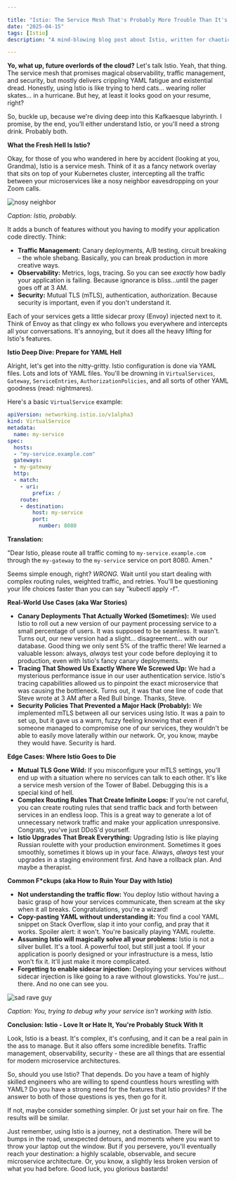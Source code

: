 ```yaml
---

title: "Istio: The Service Mesh That's Probably More Trouble Than It's Worth (But We Use It Anyway 💀)"
date: "2025-04-15"
tags: [Istio]
description: "A mind-blowing blog post about Istio, written for chaotic Gen Z engineers. Prepare to have your brain fried, but at least you'll understand Istio a little better (maybe)."

---
```


**Yo, what up, future overlords of the cloud?** Let's talk Istio. Yeah, that thing. The service mesh that promises magical observability, traffic management, and security, but mostly delivers crippling YAML fatigue and existential dread. Honestly, using Istio is like trying to herd cats... wearing roller skates... in a hurricane. But hey, at least it looks good on your resume, right?

So, buckle up, because we're diving deep into this Kafkaesque labyrinth. I promise, by the end, you’ll either understand Istio, or you'll need a strong drink. Probably both.

**What the Fresh Hell Is Istio?**

Okay, for those of you who wandered in here by accident (looking at you, Grandma), Istio is a service mesh. Think of it as a fancy network overlay that sits on top of your Kubernetes cluster, intercepting all the traffic between your microservices like a nosy neighbor eavesdropping on your Zoom calls.

![nosy neighbor](https://i.imgflip.com/46e43t.jpg)

*Caption: Istio, probably.*

It adds a bunch of features without you having to modify your application code directly. Think:

*   **Traffic Management:** Canary deployments, A/B testing, circuit breaking – the whole shebang. Basically, you can break production in more creative ways.
*   **Observability:** Metrics, logs, tracing. So you can see *exactly* how badly your application is failing. Because ignorance is bliss...until the pager goes off at 3 AM.
*   **Security:** Mutual TLS (mTLS), authentication, authorization. Because security is important, even if you don't understand it.

Each of your services gets a little sidecar proxy (Envoy) injected next to it. Think of Envoy as that clingy ex who follows you everywhere and intercepts all your conversations. It's annoying, but it does all the heavy lifting for Istio's features.

**Istio Deep Dive: Prepare for YAML Hell**

Alright, let's get into the nitty-gritty. Istio configuration is done via YAML files. Lots and lots of YAML files. You'll be drowning in `VirtualServices`, `Gateway`, `ServiceEntries`, `AuthorizationPolicies`, and all sorts of other YAML goodness (read: nightmares).

Here's a basic `VirtualService` example:

```yaml
apiVersion: networking.istio.io/v1alpha3
kind: VirtualService
metadata:
  name: my-service
spec:
  hosts:
  - "my-service.example.com"
  gateways:
  - my-gateway
  http:
  - match:
    - uri:
        prefix: /
    route:
    - destination:
        host: my-service
        port:
          number: 8080
```

**Translation:**

"Dear Istio, please route all traffic coming to `my-service.example.com` through the `my-gateway` to the `my-service` service on port 8080. Amen."

Seems simple enough, right? *WRONG.* Wait until you start dealing with complex routing rules, weighted traffic, and retries. You'll be questioning your life choices faster than you can say "kubectl apply -f".

**Real-World Use Cases (aka War Stories)**

*   **Canary Deployments That Actually Worked (Sometimes):** We used Istio to roll out a new version of our payment processing service to a small percentage of users. It was supposed to be seamless. It wasn't. Turns out, our new version had a slight... disagreement... with our database. Good thing we only sent 5% of the traffic there! We learned a valuable lesson: always, *always* test your code before deploying it to production, even with Istio's fancy canary deployments.
*   **Tracing That Showed Us Exactly Where We Screwed Up:** We had a mysterious performance issue in our user authentication service. Istio's tracing capabilities allowed us to pinpoint the exact microservice that was causing the bottleneck. Turns out, it was that one line of code that Steve wrote at 3 AM after a Red Bull binge. Thanks, Steve.
*   **Security Policies That Prevented a Major Hack (Probably):** We implemented mTLS between all our services using Istio. It was a pain to set up, but it gave us a warm, fuzzy feeling knowing that even if someone managed to compromise one of our services, they wouldn't be able to easily move laterally within our network. Or, you know, maybe they would have. Security is hard.

**Edge Cases: Where Istio Goes to Die**

*   **Mutual TLS Gone Wild:** If you misconfigure your mTLS settings, you'll end up with a situation where no services can talk to each other. It's like a service mesh version of the Tower of Babel. Debugging this is a special kind of hell.
*   **Complex Routing Rules That Create Infinite Loops:** If you're not careful, you can create routing rules that send traffic back and forth between services in an endless loop. This is a great way to generate a lot of unnecessary network traffic and make your application unresponsive. Congrats, you've just DDoS'd yourself.
*   **Istio Upgrades That Break Everything:** Upgrading Istio is like playing Russian roulette with your production environment. Sometimes it goes smoothly, sometimes it blows up in your face. Always, *always* test your upgrades in a staging environment first. And have a rollback plan. And maybe a therapist.

**Common F\*ckups (aka How to Ruin Your Day with Istio)**

*   **Not understanding the traffic flow:** You deploy Istio without having a basic grasp of how your services communicate, then scream at the sky when it all breaks. Congratulations, you're a wizard!
*   **Copy-pasting YAML without understanding it:** You find a cool YAML snippet on Stack Overflow, slap it into your config, and pray that it works. Spoiler alert: it won't. You're basically playing YAML roulette.
*   **Assuming Istio will magically solve all your problems:** Istio is not a silver bullet. It's a tool. A powerful tool, but still just a tool. If your application is poorly designed or your infrastructure is a mess, Istio won't fix it. It'll just make it more complicated.
*   **Forgetting to enable sidecar injection:** Deploying your services without sidecar injection is like going to a rave without glowsticks. You're just... there. And no one can see you.

![sad rave guy](https://i.imgflip.com/5192z.jpg)

*Caption: You, trying to debug why your service isn't working with Istio.*

**Conclusion: Istio - Love It or Hate It, You're Probably Stuck With It**

Look, Istio is a beast. It's complex, it's confusing, and it can be a real pain in the ass to manage. But it also offers some incredible benefits. Traffic management, observability, security - these are all things that are essential for modern microservice architectures.

So, should you use Istio? That depends. Do you have a team of highly skilled engineers who are willing to spend countless hours wrestling with YAML? Do you have a strong need for the features that Istio provides? If the answer to both of those questions is yes, then go for it.

If not, maybe consider something simpler. Or just set your hair on fire. The results will be similar.

Just remember, using Istio is a journey, not a destination. There will be bumps in the road, unexpected detours, and moments where you want to throw your laptop out the window. But if you persevere, you'll eventually reach your destination: a highly scalable, observable, and secure microservice architecture. Or, you know, a slightly less broken version of what you had before. Good luck, you glorious bastards!
